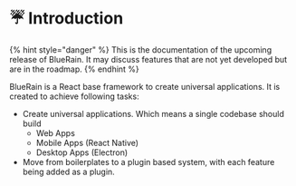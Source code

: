 # ☔️ Introduction

{% hint style="danger" %}
This is the documentation of the upcoming release of BlueRain. It may discuss features that are not yet developed but are in the roadmap.
{% endhint %}

BlueRain is a React base framework to create universal applications. It is created to achieve following tasks:

* Create universal applications. Which means a single codebase should build
  * Web Apps
  * Mobile Apps \(React Native\)
  * Desktop Apps \(Electron\)
* Move from boilerplates to a plugin based system, with each feature being added as a plugin.


